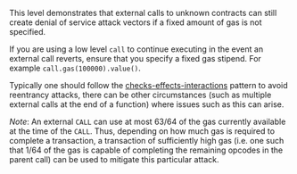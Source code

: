 This level demonstrates that external calls to unknown contracts can still
create denial of service attack vectors if a fixed amount of gas is not
specified.

If you are using a low level `call` to continue executing in the event an external call reverts, ensure that you specify a fixed gas stipend. For example `call.gas(100000).value()`.

Typically one should follow the [checks-effects-interactions](http://solidity.readthedocs.io/en/latest/security-considerations.html#use-the-checks-effects-interactions-pattern) pattern to avoid reentrancy attacks, there can be other circumstances (such as multiple external calls at the end of a function) where issues such as this can arise.

*Note*: An external `CALL` can use at most 63/64 of the gas currently available
at the time of the `CALL`.  Thus, depending on how much gas is required to
complete a transaction, a transaction of sufficiently high gas (i.e. one such
that 1/64 of the gas is capable of completing the remaining opcodes in the parent call) can be used to mitigate this particular attack.

